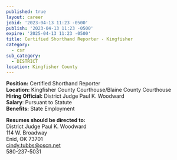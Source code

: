 ```yaml
---
published: true
layout: career
jobid: '2023-04-13 11:23 -0500'
publish: '2023-04-13 11:23 -0500'
expire: '2025-04-13 11:23 -0500'
title: Certified Shorthand Reporter - Kingfisher
category:
  - csr
sub_category:
  - DISTRICT
location: Kingfisher County
---
```

**Position:** Certified Shorthand Reporter   
**Location:** Kingfisher County Courthouse/Blaine County Courthouse   
**Hiring Official:** District Judge Paul K. Woodward   
**Salary**: Pursuant to Statute   
**Benefits:** State Employment   

**Resumes should be directed to:**   
District Judge Paul K. Woodward   
114 W. Broadway   
Enid, OK 73701   
[cindy.tubbs@oscn.net](mailto:cindy.tubbs@oscn.net)  
580-237-5031